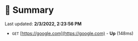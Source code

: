 # 📖 Summary
Last updated: **2/3/2022, 2:23:56 PM**

- `GET` [https://google.com](https://google.com) - **Up** (148ms)

